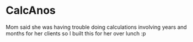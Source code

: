 # CalcAnos
Mom said she was having trouble doing calculations involving years and months for her clients so I built this for her over lunch :p
